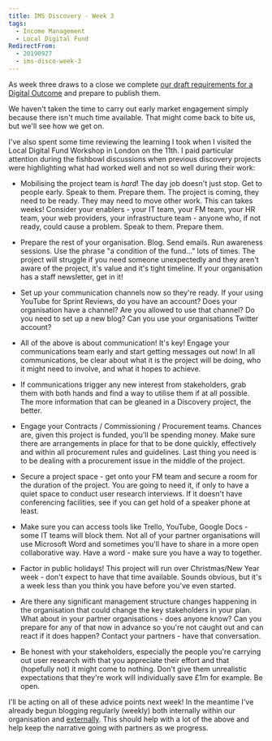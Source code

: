 ```yaml
---
title: IMS Discovery - Week 3
tags: 
  - Income Management
  - Local Digital Fund
RedirectFrom:
  - 20190927
  - ims-disco-week-3
---
```

As week three draws to a close we complete [our draft requirements for a Digital Outcome](https://docs.google.com/spreadsheets/d/1MkzvoOmTRZtSGT18-xSNxeOWNiPkZG7phRg0BUPJsI4) and prepare to publish them.

We haven't taken the time to carry out early market engagement simply because there isn't much time available. That might come back to bite us, but we'll see how we get on.

I've also spent some time reviewing the learning I took when I visited the Local Digital Fund Workshop in London on the 11th. I paid particular attention during the fishbowl discussions when previous discovery projects were highlighting what had worked well and not so well during their work:

* Mobilising the project team is *hard*! The day job doesn't just stop. Get to people early. Speak to them. Prepare them. The project is coming, they need to be ready. They may need to move other work. This can takes weeks! Consider your enablers - your IT team, your FM team, your HR team, your web providers, your infrastructure team - anyone who, if not ready, could cause a problem. Speak to them. Prepare them.

* Prepare the rest of your organisation. Blog. Send emails. Run awareness sessions. Use the phrase "a condition of the fund..." lots of times. The project will struggle if you need someone unexpectedly and they aren't aware of the project, it's value and it's tight timeline. If your organisation has a staff newsletter, get in it!

* Set up your communication channels now so they're ready. If your using YouTube for Sprint Reviews, do you have an account? Does your organisation have a channel? Are you allowed to use that channel? Do you need to set up a new blog? Can you use your organisations Twitter account?

* All of the above is about communication! It's key! Engage your communications team early and start getting messages out now! In all communications, be clear about what it is the project will be doing, who it might need to involve, and what it hopes to achieve.

* If communications trigger any new interest from stakeholders, grab them with both hands and find a way to utilise them if at all possible. The more information that can be gleaned in a Discovery project, the better.

* Engage your Contracts / Commissioning / Procurement teams. Chances are, given this project is funded, you'll be spending money. Make sure there are arrangements in place for that to be done quickly, effectively and within all procurement rules and guidelines. Last thing you need is to be dealing with a procurement issue in the middle of the project.

* Secure a project space - get onto your FM team and secure a room for the duration of the project. You are going to need it, if only to have a quiet space to conduct user research interviews. If it doesn't have conferencing facilities, see if you can get hold of a speaker phone at least.

* Make sure you can access tools like Trello, YouTube, Google Docs - some IT teams will block them. Not all of your partner organisations will use Microsoft Word and sometimes you'll have to share in a more open collaborative way. Have a word - make sure you have a way to together.

* Factor in public holidays! This project will run over Christmas/New Year week - don't expect to have that time available. Sounds obvious, but it's a week less than you think you have before you've even started.

* Are there any significant management structure changes happening in the organisation that could change the key stakeholders in your plan. What about in your partner organisations - does anyone know? Can you prepare for any of that now in advance so you're not caught out and can react if it does happen? Contact your partners - have that conversation.

* Be honest with your stakeholders, especially the people you're carrying out user research with that you appreciate their effort and that (hopefully not) it might come to nothing. Don't give them unrealistic expectations that they're work will individually save £1m for example. Be open.

I'll be acting on all of these advice points next week! In the meantime I've already begun blogging regularly (weekly) both internally within our organisation and [externally](https://kingstonrichard.uk). This should help with a lot of the above and help keep the narrative going with partners as we progress.